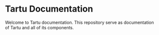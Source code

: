 Tartu Documentation
===================

Welcome to Tartu documentation. This repository serve as documentation of Tartu and all of its components.
